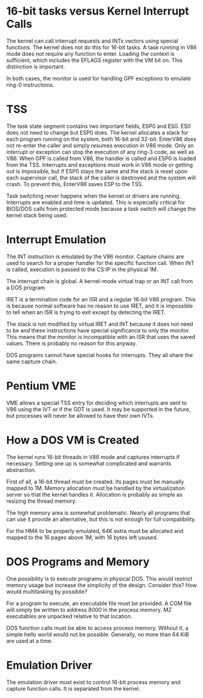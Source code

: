 # 16-bit tasks versus Kernel Interrupt Calls

The kernel can call interrupt requests and INTx vectors using special functions. The kernel does not do this for 16-bit tasks. A task running in V86 mode does not require any function to enter. Loading the context is sufficient, which includes the EFLAGS register with the VM bit on. This distinction is important.

In both cases, the monitor is used for handling GPF exceptions to emulate ring-0 instructions.

# TSS

The task state segment contains two important fields, ESP0 and ES0. ES0 does not need to change but ESP0 does. The kernel allocates a stack for each program running on the system, both 16-bit and 32-bit. EnterV86 does not re-enter the caller and simply resumes execution in V86 mode. Only an interrupt or exception can stop the execution of any ring-3 code, as well as V86. When GPF is called from V86, the handler is called and ESP0 is loaded from the TSS. Interrupts and exceptions must work in V86 mode or getting out is impossible, but if ESP0 stays the same and the stack is reset upon each supervisor call, the stack of the caller is destroyed and the system will crash. To prevent this, EnterV86 saves ESP to the TSS.

Task switching never happens when the kernel or drivers are running. Interrupts are enabled and time is updated. This is especially critical for BIOS/DOS calls from protected mode because a task switch will change the kernel stack being used.

# Interrupt Emulation

The INT instruction is emulated by the V86 monitor. Capture chains are used to search for a proper handler for the specific function call. When INT is called, execution is passed to the CS:IP in the physical 1M.

The interrupt chain is global. A kernel-mode virtual trap or an INT call from a DOS program

IRET is a termination code for an ISR and a regular 16-bit V86 program. This is because normal software has no reason to use IRET, and it is impossible to tell when an ISR is trying to exit except by detecting the IRET.

The stack is not modified by virtual IRET and INT because it does not need to be and these instructions have special significance to only the monitor. This means that the monitor is incompatible with an ISR that uses the saved values. There is probably no reason for this anyway.

DOS programs cannot have special hooks for interrupts. They all share the same capture chain.

# Pentium VME

VME allows a special TSS entry for deciding which interrupts are sent to V86 using the IVT or if the GDT is used. It may be supported in the future, but processes will never be allowed to have their own IVTs.

# How a DOS VM is Created

The kernel runs 16-bit threads in V86 mode and captures interrupts if necessary. Setting one up is somewhat complicated and warrants abstraction.

First of all, a 16-bit thread must be created. Its pages must be manually mapped to 1M. Memory allocation must be handled by the virtualization server so that the kernel handles it. Allocation is probably as simple as resizing the thread memory.

The high memory area is somewhat problematic. Nearly all programs that can use it provide an alternative, but this is not enough for full compatibility.

For the HMA to be properly emulated, 64K extra must be allocated and mapped to the 16 pages above 1M, with 16 bytes left usused.

# DOS Programs and Memory

One possibility is to execute programs in physical DOS. This would restrict memory usage but increase the simplicity of the design. Consider this? How would multitasking by possibile?

For a program to execute, an executable file must be provided. A COM file will simply be written to address 8000 in the process memory. MZ executables are unpacked relative to that location.

DOS function calls must be able to access process memory. Without it, a simple hello world would not be possible. Generally, no more than 64 KiB are used at a time.

# Emulation Driver

The emulation driver must exist to control 16-bit process memory and capture function calls. It is separated from the kernel.
